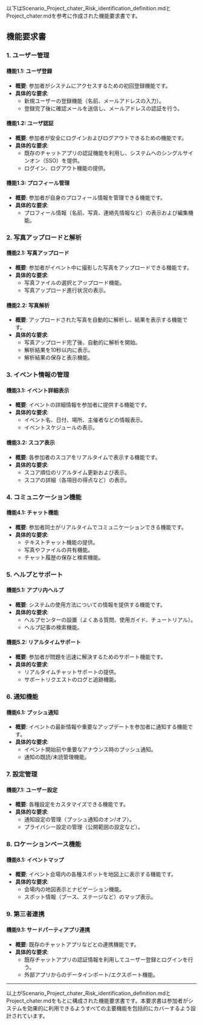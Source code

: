 以下はScenario_Project_chater_Risk_identification_definition.mdとProject_chater.mdを参考に作成された機能要求書です。

## 機能要求書

### 1. ユーザー管理

#### 機能1.1: ユーザ登録
- **概要**: 参加者がシステムにアクセスするための初回登録機能です。
- **具体的な要求**:
  - 新規ユーザーの登録機能（名前、メールアドレスの入力）。
  - 登録完了後に確認メールを送信し、メールアドレスの認証を行う。

#### 機能1.2: ユーザ認証
- **概要**: 参加者が安全にログインおよびログアウトできるための機能です。
- **具体的な要求**:
  - 既存のチャットアプリの認証機能を利用し、システムへのシングルサインオン（SSO）を提供。
  - ログイン、ログアウト機能の提供。

#### 機能1.3: プロフィール管理
- **概要**: 参加者が自身のプロフィール情報を管理できる機能です。
- **具体的な要求**:
  - プロフィール情報（名前、写真、連絡先情報など）の表示および編集機能。

### 2. 写真アップロードと解析

#### 機能2.1: 写真アップロード
- **概要**: 参加者がイベント中に撮影した写真をアップロードできる機能です。
- **具体的な要求**:
  - 写真ファイルの選択とアップロード機能。
  - 写真アップロード進行状況の表示。

#### 機能2.2: 写真解析
- **概要**: アップロードされた写真を自動的に解析し、結果を表示する機能です。
- **具体的な要求**:
  - 写真アップロード完了後、自動的に解析を開始。
  - 解析結果を10秒以内に表示。
  - 解析結果の保存と表示機能。

### 3. イベント情報の管理

#### 機能3.1: イベント詳細表示
- **概要**: イベントの詳細情報を参加者に提供する機能です。
- **具体的な要求**:
  - イベント名、日付、場所、主催者などの情報表示。
  - イベントスケジュールの表示。

#### 機能3.2: スコア表示
- **概要**: 各参加者のスコアをリアルタイムで表示する機能です。
- **具体的な要求**:
  - スコア順位のリアルタイム更新および表示。
  - スコアの詳細（各項目の得点など）の表示。

### 4. コミュニケーション機能

#### 機能4.1: チャット機能
- **概要**: 参加者同士がリアルタイムでコミュニケーションできる機能です。
- **具体的な要求**:
  - テキストチャット機能の提供。
  - 写真やファイルの共有機能。
  - チャット履歴の保存と検索機能。

### 5. ヘルプとサポート

#### 機能5.1: アプリ内ヘルプ
- **概要**: システムの使用方法についての情報を提供する機能です。
- **具体的な要求**:
  - ヘルプセンターの設置（よくある質問、使用ガイド、チュートリアル）。
  - ヘルプ記事の検索機能。

#### 機能5.2: リアルタイムサポート
- **概要**: 参加者が問題を迅速に解決するためのサポート機能です。
- **具体的な要求**:
  - リアルタイムチャットサポートの提供。
  - サポートリクエストのログと追跡機能。

### 6. 通知機能

#### 機能6.1: プッシュ通知
- **概要**: イベントの最新情報や重要なアップデートを参加者に通知する機能です。
- **具体的な要求**:
  - イベント開始前や重要なアナウンス時のプッシュ通知。
  - 通知の既読/未読管理機能。

### 7. 設定管理

#### 機能7.1: ユーザー設定
- **概要**: 各種設定をカスタマイズできる機能です。
- **具体的な要求**:
  - 通知設定の管理（プッシュ通知のオン/オフ）。
  - プライバシー設定の管理（公開範囲の設定など）。

### 8. ロケーションベース機能

#### 機能8.1: イベントマップ
- **概要**: イベント会場内の各種スポットを地図上に表示する機能です。
- **具体的な要求**:
  - 会場内の地図表示とナビゲーション機能。
  - スポット情報（ブース、ステージなど）のマップ表示。

### 9. 第三者連携

#### 機能9.1: サードパーティアプリ連携
- **概要**: 既存のチャットアプリなどとの連携機能です。
- **具体的な要求**:
  - 既存チャットアプリの認証情報を利用してユーザー登録とログインを行う。
  - 外部アプリからのデータインポート/エクスポート機能。

---

以上がScenario_Project_chater_Risk_identification_definition.mdとProject_chater.mdをもとに構成された機能要求書です。本要求書は参加者がシステムを効果的に利用できるようすべての主要機能を包括的にカバーするよう設計されています。